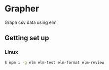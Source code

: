 # Grapher

Graph csv data using elm

## Getting set up

### Linux

```sh
$ npm i -g elm elm-test elm-format elm-review
```
